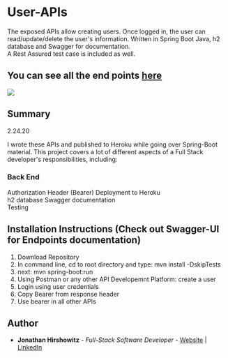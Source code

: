 # User-APIs

The exposed APIs allow creating users. Once logged in, the user can read/update/delete the user's information. Written in Spring Boot Java, h2 database and Swagger for documentation.  
A Rest Assured test case is included as well.

## You can see all the end points [here](https://yw-user-apis.herokuapp.com/api/swagger-ui.html#/)

<image src="assets/user_apis_snapshot.png">

## Summary
2.24.20

I wrote these APIs and published to Heroku while going over Spring-Boot material.
This project covers a lot of different aspects of a Full Stack developer's responsibilities, including:

### Back End
Authorization Header (Bearer)
Deployment to Heroku  
h2 database 
Swagger documentation  
Testing  
  
##  Installation Instructions (Check out Swagger-UI for Endpoints documentation)

1. Download Repository  
2. In command line, cd to root directory and type: mvn install -DskipTests  
3. next: mvn spring-boot:run  
4. Using Postman or any other API Developemnt Platform: create a user  
5. Login using user credentials  
6. Copy Bearer from response header  
7. Use bearer in all other APIs  


## Author

* **Jonathan Hirshowitz** - *Full-Stack Software Developer* - [Website](https://jonathan-hirshowitz-portfolio.firebaseapp.com/) | [LinkedIn](https://www.linkedin.com/in/jonathan-hirshowitz/)
